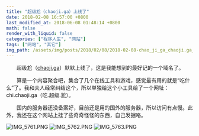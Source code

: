 ```yaml
---
title: "超级尬（chaoji.ga）上线了"
date: 2018-02-08 16:57:00 +0800
last_modified_at: 2018-06-08 01:48:14 +0800
math: false
render_with_liquid: false
categories: ["程序人生", "网站"]
tags: ["网站", "其它"]
img_path: /assets/img/posts/2018/02/08/2018-02-08-chao_ji_ga_chaoji.ga_shang_xian_le/
---
```


&emsp;&emsp;超级尬（[chaoji.ga](https://chaoji.ga)）默默上线了，这是我能想到的最好记的一个域名了。

&emsp;&emsp;算是一个内容聚合吧，集合了几个在线工具和游戏，感觉最有用的就是“吃什么”了。我和夫人经常纠结这个，所以单独给这个小工具给了一个网址：chi.chaoji.ga（吃.超级.尬）。

&emsp;&emsp;国内的服务器还没备案好，目前还是用的国外的服务器，所以访问有点慢。此外，我还在这个网站上挂了些奇奇怪怪的东西，自己发掘咯。

![IMG_5761.PNG][2]
![IMG_5762.PNG][3]
![IMG_5763.PNG][1]


  [1]: img_5763.png
  [2]: img_5761.png
  [3]: img_5762.png